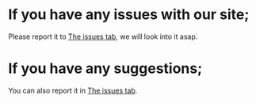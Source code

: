 # If you have any issues with our site;
Please report it to <a href="https://github.com/SuperStorage/site-bugs/issues">The issues tab</a>, we will look into it asap.

# If you have any suggestions;
You can also report it in <a href="https://github.com/SuperStorage/site-bugs/issues">The issues tab</a>.

